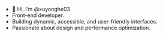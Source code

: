 - 👋 Hi, I’m @xuyonghe03
- Front-end developer.
- Building dynamic, accessible, and user-friendly interfaces.
- Passionate about design and performance optimization.
